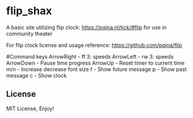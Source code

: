 # flip_shax
A basic site utilizing flip clock: https://pqina.nl/tick/#flip
for use in community theater

For flip clock license and usage reference: https://github.com/pqina/flip

#Command keys
ArrowRight - ff 3: speeds
ArrowLeft - rw 3: speeds
ArrowDown - Pause time progress
ArrowUp - Reset timer to current time
m/n - Increase decrease font size
f - Show future message
p - Show past message
c - Show clock


## License
MIT License, Enjoy!
